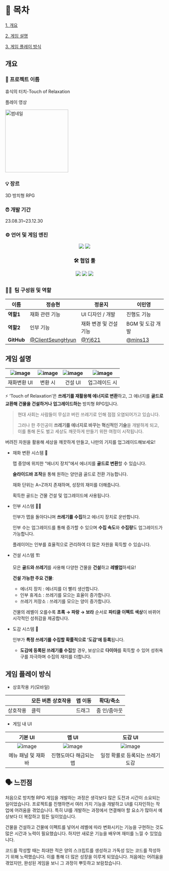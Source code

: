 # 📄 목차
[1. 개요](#개요)

[2. 게임 설명](#게임-설명)

[3. 게임 플레이 방식](#게임-플레이-방식)

## 개요


### 📌 프로젝트 이름

휴식의 터치-Touch of Relaxation

플레이 영상

<a href="https://youtu.be/YP4jrPnTRBs">
    <img src="https://github.com/user-attachments/assets/7f94ac33-200c-42fc-8833-d950ca7222c1" alt="썸네일" width="200">
</a>

### 💡 장르

3D 방치형 RPG

### ⏰ 개발 기간

23.08.31~23.12.30

### ⚙️ **언어 및 게임 엔진**

</div>
<p align="center">
<img src="https://img.shields.io/badge/Unity-100000?style=for-the-badge&logo=unity&logoColor=white">
<img src="https://img.shields.io/badge/C%23-239120?style=for-the-badge&logo=c-sharp&logoColor=white">

</p>

<div align="center">

### 🛠️ **협업 툴**

</div>

<p align="center">
<img src="https://img.shields.io/badge/Notion-000000?style=for-the-badge&logo=notion&logoColor=white">

<img src="https://img.shields.io/badge/Discord-7289DA?style=for-the-badge&logo=discord&logoColor=white">

<img src="https://img.shields.io/badge/GitHub-100000?style=for-the-badge&logo=github&logoColor=white">
</p>

## 

### 👩‍💻  **팀 구성원 및 역할**

| **이름** | 정승현 | 정윤지 | 이민영 |
| --- | --- | --- | --- |
| **역할1** | 재화 관련 기능 | UI 디자인 / 개발 | 진행도 기능 |
| **역할2** | 인부 기능 | 재화 변경 및 건설 기능 | BGM 및 도감 개발 |
| **GitHub** | [@ClientSeungHyun](https://github.com/ClientSeungHyun) | [@Yj621](https://github.com/Yj621) |[@mins13](https://github.com/mins13) |

## 게임 설명


| ![image](https://github.com/user-attachments/assets/0adc638d-d8ce-445b-a857-e014bfb62881)| ![image](https://github.com/user-attachments/assets/8562765e-4254-4971-91ee-22402325c2aa) | ![image](https://github.com/user-attachments/assets/524ab013-5d51-4266-a14f-b5aac7f19604) | ![image](https://github.com/user-attachments/assets/68695a78-e00e-40ef-a434-4d002dd2beec)
| :---: | :---: | :---: | :---: |
| 재화변환 UI | 변환 시 | 건설 UI | 업그레이드 시 |


⚡ ‘Touch of Relaxation’은 **쓰레기를 재활용해 에너지로 변환**하고, 그 에너지를 **골드로 교환해 건물을 건설하거나 업그레이드하는** 방치형 RPG입니다.

> 현대 사회는 사람들이 무심코 버린 쓰레기로 인해 점점 오염되어가고 있습니다.
> 
> 
> 그러나 한 주인공이 **쓰레기를 에너지로 바꾸는 혁신적인 기술**을 개발하게 되고, 이를 통해 돈도 벌고 세상도 깨끗하게 만들기 위한 여정이 시작됩니다.
> 

버려진 자원을 활용해 세상을 깨끗하게 만들고, 나만의 기지를 업그레이드해보세요!

- 재화 변환 시스템 💸
    
    맵 중앙에 위치한 “에너지 장치”에서 에너지를 **골드로 변환**할 수 있습니다.
    
    **슬라이드바 조작**을 통해 원하는 양만큼 골드로 전환 가능합니다.
    
    재화 단위는 A~Z까지 존재하며, 성장의 재미를 더해줍니다.
    
    획득한 골드는 건물 건설 및 업그레이드에 사용됩니다.
    
- 인부 시스템  👷‍♂️
    
    인부가 맵을 돌아다니며 **쓰레기를 수집**하고 에너지 장치로 운반합니다.
    
    인부 수는 업그레이드를 통해 증가할 수 있으며 **수집 속도**와 **수집량**도 업그레이드가 가능합니다.
    
    플레이어는 인부를 효율적으로 관리하여 더 많은 자원을 획득할 수 있습니다.
    
- 건설 시스템 🏗️
    
    모은 **골드와 쓰레기**를 사용해 다양한 건물을 **건설**하고 **레벨업**하세요!
    
    **건설 가능한 주요 건물**:
    
    - 에너지 장치 : 에너지를 더 빨리 생산합니다.
    - 인부 휴게소 : 쓰레기를 모으는 효율이 증가합니다.
    - 쓰레기 저장소 : 쓰레기를 모으는 양이 증가합니다.
    
    건물의 레벨이 오를수록 **초록 → 파랑 → 보라** 순서로 **파티클 이펙트 색상**이 바뀌어 시각적인 성취감을 제공합니다.
    
- 도감 시스템 📔
    
    인부가 **특정 쓰레기를 수집할 확률적으로 ‘도감’에 등록**됩니다.
    
    - **도감에 등록된 쓰레기를 수집**할 경우, 보상으로 **다이아**를 획득할 수 있어 성취욕구를 자극하며 수집의 재미를 더합니다.

## 게임 플레이 방식

- 상호작용 키(모바일)

|  | 모든 버튼 상호작용 | 맵 이동 | 확대/축소 |
| --- | --- | --- | --- |
| 상호작용 | 클릭 | 드래그 | 줌 인/줌아웃 |

- 게임 내 UI

| 기본 UI | 맵 UI | 도감 UI | 
| :---: | :---: | :---: | 
| ![image](https://github.com/user-attachments/assets/74630d17-9da0-4e0c-8f95-7ae576850b02)| ![image](https://github.com/user-attachments/assets/ca3b6f81-44ee-4c76-bfaf-be26ba90ccae)| ![image](https://github.com/user-attachments/assets/135541dd-ba20-42fc-8af1-be557f9f8038) |
| 메뉴 패널 및 재화 바 | 진행도마다 해금되는 맵 | 일정 확률로 등록되는 쓰레기 도감 | 

## 🗣️ 느낀점

처음으로 방치형 RPG 게임을 개발하는 과정은 생각보다 많은 도전과 시간이 소요되는 일이었습니다. 프로젝트를 진행하면서 여러 가지 기능을 개발하고 UI를 디자인하는 작업에 어려움을 겪었습니다. 특히 UI를 개발하는 과정에서 연결해야 할 요소가 많아서 예상보다 더 복잡하고 힘든 일이었습니다.

건물을 건설하고 건물에 이펙트를 넣어서 레벨에 따라 변화시키는 기능을 구현하는 것도 많은 시간과 노력이 필요했습니다. 하지만 새로운 기능을 배우며 재미를 느낄 수 있었습니다.

코드를 작성할 때는 최대한 적은 양의 스크립트를 생성하고 가독성 있는 코드를 작성하기 위해 노력했습니다. 이를 통해 더 많은 성장을 이루게 되었습니다. 처음에는 어려움을 겪었지만, 완성된 게임을 보니 그 과정이 뿌듯하고 보람찼습니다.
